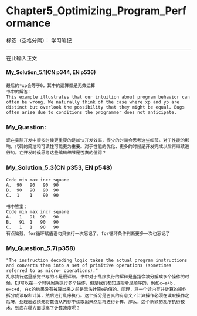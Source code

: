 <!--
 * @Author: benjixu 459547070@qq.com
 * @Date: 2023-05-15 15:31:57
 * @LastEditors: benjixu 459547070@qq.com
 * @LastEditTime: 2023-05-19 18:23:49
 * @FilePath: /csapp/Part1_Chapter5/Chapter5.md
 * @Description: 这是默认设置,请设置`customMade`, 打开koroFileHeader查看配置 进行设置: https://github.com/OBKoro1/koro1FileHeader/wiki/%E9%85%8D%E7%BD%AE
-->

# Chapter5_Optimizing_Program_Performance

标签（空格分隔）： 学习笔记

---

在此输入正文

#### My_Solution_5.1(CN p344, EN p536)

    最后的*xp会等于0，其中的运算都是无效运算
    书中的解答：
    This example illustrates that our intuition about program behavior can often be wrong. We naturally think of the case where xp and yp are distinct but overlook the possibility that they might be equal. Bugs often arise due to conditions the programmer does not anticipate.

### My_Question:

    现在实际开发中很多时候更重要的是加快开发效率，很少的时间会思考这些细节。对于性能的影响，代码的简洁和可读性可能更为重要。对于性能的优化，更多的时候是开发完成以后再继续进行的。在开发时候思考这些编码细节是否真的值得？

### My_Solution_5.3(CN p353, EN p548)

    Code min max incr square
    A.  90   90   90  90
    B.  90   90   90  90
    C.  1    1    90  90

    书中答案：
    Code min max incr square
    A.   1   91  90   90
    B.   91  1   90   90
    C.   1   1   90   90
    有点脑残，for循环赋值语句只执行一次忘记了，for循环条件判断要多一次也忘记了

### My_Question_5.7(p358)

    "The instruction decoding logic takes the actual program instructions and converts them into a set of primitive operations (sometimes referred to as micro- operations)."
    乱序执行这里感觉书写的不是很详细。书中对于乱序执行的解释是当指令被分解成多个操作的时候，EU可以在一个时钟周期执行多个操作，但是我们都知道指令是顺序的，例如c=a+b, e=c+d, 在c的结果没有被算出来之前是无法计算e的值的。同理，将一个读内存并计算的操作拆分成读取和计算，然后进行乱序执行。这个拆分是否真的有意义？计算操作必须在读取操作之后呀，处理器必须先将数值从内存中读取出来然后再进行计算，那么，这个新颖的乱序执行技术，到底在哪方面提高了计算速度呢？

